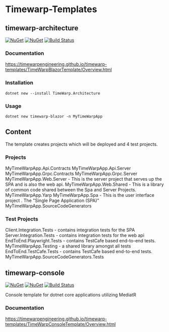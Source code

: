 # Timewarp-Templates

## timewarp-architecture

[![NuGet](https://img.shields.io/nuget/v/TimeWarp.AspNetCore.Blazor.Templates.svg)](https://www.nuget.org/packages/TimeWarp.AspNetCore.Blazor.Templates/)
[![NuGet](https://img.shields.io/nuget/dt/TimeWarp.AspNetCore.Blazor.Templates.svg)](https://www.nuget.org/packages/TimeWarp.AspNetCore.Blazor.Templates/)
[![Build Status](https://timewarpenterprises.visualstudio.com/timewarp-templates/_apis/build/status/TimeWarp.Blazor.Template?branchName=master)](https://timewarpenterprises.visualstudio.com/timewarp-templates/_build/latest?definitionId=20&branchName=master)

### Documentation

https://timewarpengineering.github.io/timewarp-templates/TimeWarpBlazorTemplate/Overview.html

### Installation

```console
dotnet new --install TimeWarp.Architecture
```

### Usage

```console
dotnet new timewarp-blazor -n MyTimeWarpApp
```

## Content

The template creates  projects which will be deployed and 4 test projects.

### Projects
MyTimeWarpApp.Api.Contracts
MyTimeWarpApp.Api.Server
MyTimeWarpApp.Grpc.Contracts
MyTimeWarpApp.Grpc.Server
MyTimeWarpApp.Web.Server - This is the server project that serves up the SPA and is also the web api.
MyTimeWarpApp.Web.Shared - This is a library of common code shared between the Spa and Server Projects.
MyTimeWarpApp.Yarp
MyTimeWarpApp.Spa - This is the user interface project . The "Single Page Application (SPA)"
MyTimeWarpApp.SourceCodeGenerators

### Test Projects

Client.Integration.Tests - contains integration tests for the SPA
Server.Integration.Tests - contains integration tests for the web api
EndToEnd.Playwright.Tests - contains TestCafe based end-to-end tests.
MyTimeWarpApp.Testing - a shared library amongst all tests
EndToEnd.TestCafe.Tests - contains TestCafe based end-to-end tests.
MyTimeWarpApp.SourceCodeGenerators.Tests

## timewarp-console

[![NuGet](https://img.shields.io/nuget/v/TimeWarp.Console.Template.svg)](https://www.nuget.org/packages/TimeWarp.Console.Template)
[![NuGet](https://img.shields.io/nuget/dt/TimeWarp.Console.Template.svg)](https://www.nuget.org/packages/TimeWarp.Console.Template)
[![Build Status](https://timewarpenterprises.visualstudio.com/timewarp-console/_apis/build/status/TimeWarpEngineering.timewarp-console?branchName=master)](https://timewarpenterprises.visualstudio.com/timewarp-console/_build/latest?definitionId=19&branchName=master)

Console template for dotnet core applications utilizing MediatR 

### Documentation

https://timewarpengineering.github.io/timewarp-templates/TimeWarpConsoleTemplate/Overview.html
